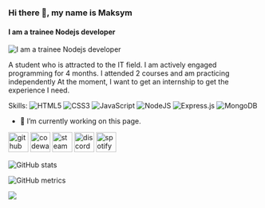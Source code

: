 ### Hi there 👋, my name is Maksym
#### I am a trainee Nodejs developer
![I am a trainee Nodejs developer](https://cdn.discordapp.com/attachments/1029862843165704333/1029864731240046612/unknown.png)

A student who is attracted to the IT field. I am actively engaged
programming for 4 months. I attended 2 courses and am practicing
independently At the moment, I want to get an internship to get the experience I need.

Skills: ![HTML5](https://img.shields.io/badge/html5-%23E34F26.svg?style=for-the-badge&logo=html5&logoColor=white) ![CSS3](https://img.shields.io/badge/css3-%231572B6.svg?style=for-the-badge&logo=css3&logoColor=white) ![JavaScript](https://img.shields.io/badge/javascript-%23323330.svg?style=for-the-badge&logo=javascript&logoColor=%23F7DF1E) ![NodeJS](https://img.shields.io/badge/node.js-6DA55F?style=for-the-badge&logo=node.js&logoColor=white) ![Express.js](https://img.shields.io/badge/express.js-%23404d59.svg?style=for-the-badge&logo=express&logoColor=%2361DAFB) 	![MongoDB](https://img.shields.io/badge/MongoDB-%234ea94b.svg?style=for-the-badge&logo=mongodb&logoColor=white)

- 🔭 I’m currently working on this page. 


[<img src='https://cdn.jsdelivr.net/npm/simple-icons@3.0.1/icons/github.svg' alt='github' height='40'>](https://github.com/mstrilec)  [<img src='https://cdn.jsdelivr.net/npm/simple-icons@3.0.1/icons/codewars.svg' alt='codewars' height='40'>](https://www.codewars.com/users/mstrilec)  [<img src='https://cdn.jsdelivr.net/npm/simple-icons@3.0.1/icons/steam.svg' alt='steam' height='40'>](https://steamcommunity.com/profiles/76561198925726749/)  [<img src='https://cdn.jsdelivr.net/npm/simple-icons@3.0.1/icons/discord.svg' alt='discord' height='40'>](heh#0098)  [<img src='https://cdn.jsdelivr.net/npm/simple-icons@3.0.1/icons/spotify.svg' alt='spotify' height='40'>](https://open.spotify.com/user/8vyy430ezzl0khi4j6apcnydo)  

![GitHub stats](https://github-readme-stats.vercel.app/api?username=mstrilec&show_icons=true)  

![GitHub metrics](https://metrics.lecoq.io/mstrilec)  


![](https://spotify-recently-played-readme.vercel.app/api?user=8vyy430ezzl0khi4j6apcnydo&width=1000)

